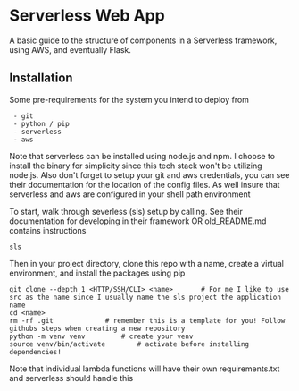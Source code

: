 # Serverless Web App

A basic guide to the structure of components in a Serverless framework, using AWS, and eventually Flask.

## Installation

Some pre-requirements for the system you intend to deploy from

```
 - git
 - python / pip
 - serverless
 - aws
```

Note that serverless can be installed using node.js and npm. I choose to install the binary for simplicity since this tech stack won't be utilizing node.js.
Also don't forget to setup your git and aws credentials, you can see their documentation for the location of the config files.
As well insure that serverless and aws are configured in your shell path environment

To start, walk through severless (sls) setup by calling. See their documentation for developing in their framework OR old_README.md contains instructions

```sls```

Then in your project directory, clone this repo with a name, create a virtual environment, and install the packages using pip

```
git clone --depth 1 <HTTP/SSH/CLI> <name>		# For me I like to use src as the name since I usually name the sls project the application name
cd <name>
rm -rf .git				# remember this is a template for you! Follow githubs steps when creating a new repository
python -m venv venv			# create your venv
source venv/bin/activate		# activate before installing dependencies!
```

Note that individual lambda functions will have their own requirements.txt and serverless should handle this